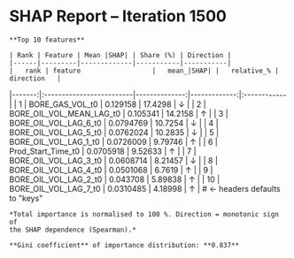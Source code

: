 # SHAP Report – Iteration 1500

    **Top 10 features**

    | Rank | Feature | Mean |SHAP| | Share (%) | Direction |
    |------|---------|-------------|-----------|-----------|
    |   rank | feature                  |   mean_|SHAP| |   relative_% | direction   |
|-------:|:-------------------------|--------------:|-------------:|:------------|
|      1 | BORE_GAS_VOL_t0          |     0.129158  |     17.4298  | ↓           |
|      2 | BORE_OIL_VOL_MEAN_LAG_t0 |     0.105341  |     14.2158  | ↑           |
|      3 | BORE_OIL_VOL_LAG_6_t0    |     0.0794769 |     10.7254  | ↓           |
|      4 | BORE_OIL_VOL_LAG_5_t0    |     0.0762024 |     10.2835  | ↓           |
|      5 | BORE_OIL_VOL_LAG_1_t0    |     0.0726009 |      9.79746 | ↑           |
|      6 | Prod_Start_Time_t0       |     0.0705918 |      9.52633 | ↑           |
|      7 | BORE_OIL_VOL_LAG_3_t0    |     0.0608714 |      8.21457 | ↓           |
|      8 | BORE_OIL_VOL_LAG_4_t0    |     0.0501068 |      6.7619  | ↑           |
|      9 | BORE_OIL_VOL_LAG_2_t0    |     0.043708  |      5.89838 | ↑           |
|     10 | BORE_OIL_VOL_LAG_7_t0    |     0.0310485 |      4.18998 | ↑           |        # ← headers defaults to "keys"

    *Total importance is normalised to 100 %. Direction = monotonic sign of
    the SHAP dependence (Spearman).*  

    **Gini coefficient** of importance distribution: **0.837**